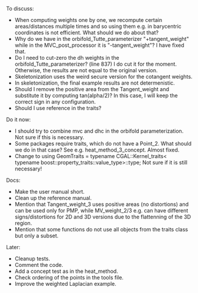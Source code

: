 To discuss:
* When computing weights one by one, we recompute certain areas/distances multiple times and so using them e.g. in barycentric coordinates is not efficient. What should we do about that?
* Why do we have in the orbifold_Tutte_parameterizer "+tangent_weight" while in the MVC_post_processor it is "-tangent_weight"? I have fixed that.
* Do I need to cut-zero the dh weights in the orbifold_Tutte_parameterizer? (line 837) I do cut it for the moment. Otherwise, the results are not equal to the original version.
* Skeletonization uses the weird secure version for the cotangent weights.
* In skeletonization, the final example results are not determenistic.
* Should I remove the positive area from the Tangent_weight and substitute it by computing tan(alpha/2)? In this case, I will keep the correct sign in any configuration.
* Should I use reference in the traits?

Do it now:
* I should try to combine mvc and dhc in the orbifold parameterization. Not sure if this is necessary.
* Some packages require traits, which do not have a Point_2. What should we do in that case? See e.g. heat_method_3_concept. Almost fixed.
* Change to
  using GeomTraits = typename CGAL::Kernel_traits<
      typename boost::property_traits<VertexPointMap>::value_type>::type; Not sure if it is still necessary!

Docs:
* Make the user manual short.
* Clean up the reference manual.
* Mention that Tangent_weight_3 uses positive areas (no distortions) and can be used only for PMP, while MV_weight_2/3 e.g. can have different signs/distortions for 2D and 3D versions due to the flattenning of the 3D region.
* Mention that some functions do not use all objects from the traits class but only a subset.

Later:
* Cleanup tests.
* Comment the code.
* Add a concept test as in the heat_method.
* Check ordering of the points in the tools file.
* Improve the weighted Laplacian example.